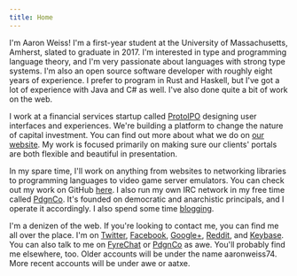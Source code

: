 ```yaml
---
title: Home 
---
```


I'm Aaron Weiss! I'm a first-year student at the University of Massachusetts, Amherst, slated to
graduate in 2017. I'm interested in type and programming language theory, and I'm very passionate
about languages with strong type systems. I'm also an open source software developer with roughly 
eight years of experience. I prefer to program in Rust and Haskell, but I've got a lot of experience
with Java and C# as well. I've also done quite a bit of work on the web.

I work at a financial services startup called [ProtoIPO](http://protoipo.com/) designing user
interfaces and experiences. We're building a platform to change the nature of capital investment.
You can find out more about what we do on [our website](http://protoipo.com/). My work is focused 
primarily on making sure our clients' portals are both flexible and beautiful in presentation.

In my spare time, I'll work on anything from websites to networking libraries to programming 
languages to video game server emulators. You can check out my work on GitHub 
[here](https://github.com/aatxe). I also run my own IRC network in my free time called 
[PdgnCo](http://pdgn.co/). It's founded on democratic and anarchistic principals, and I operate it
accordingly. I also spend some time [blogging](/archive.html).

I'm a denizen of the web. If you're looking to contact me, you can find me all over the place. I'm
on [Twitter](https://twitter.com/aatxe), [Facebook](https://facebook.com/aaronweiss74), 
[Google+](https://plus.google.com/+AaronWeiss74), [Reddit](http://www.reddit.com/user/aaronweiss74), 
and [Keybase](https://keybase.io/awe). You can also talk to me on 
[FyreChat](irc://irc.fyrechat.net/vana) or [PdgnCo](ircs://irc.pdgn.co:6697/pdgn) as awe. You'll 
probably find me elsewhere, too. Older accounts will be under the name aaronweiss74. More 
recent accounts will be under awe or aatxe.
